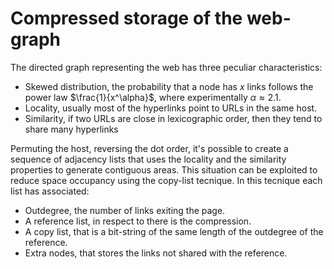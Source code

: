 # Compressed storage of the web-graph
The directed graph representing the web has three peculiar characteristics:

- Skewed distribution, the probability that a node has $x$ links follows the power law $\frac{1}{x^\alpha}$, where experimentally $\alpha \approx 2.1$.
- Locality, usually most of the hyperlinks point to URLs in the same host.
- Similarity, if two URLs are close in lexicographic order, then they tend to share many hyperlinks

Permuting the host, reversing the dot order, it's possible to create a sequence of adjacency lists that uses the locality and the similarity properties to generate contiguous areas.
This situation can be exploited to reduce space occupancy using the copy-list tecnique. 
In this tecnique each list has associated:

- Outdegree, the number of links exiting the page.
- A reference list, in respect to there is the compression.
- A copy list, that is a bit-string of the same length of the outdegree of the reference.
- Extra nodes, that stores the links not shared with the reference.
